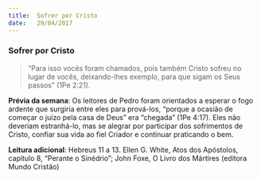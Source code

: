 ```yaml
---
title:  Sofrer por Cristo
date:   29/04/2017
---
```


### Sofrer por Cristo

> <p></p>
> “Para isso vocês foram chamados, pois também Cristo sofreu no lugar de vocês, deixando-lhes exemplo, para que sigam os Seus passos” (1Pe 2:21).

**Prévia da semana**: Os leitores de Pedro foram orientados a esperar o fogo ardente que surgiria entre eles para prová-los, “porque a ocasião de começar o juízo pela casa de Deus” era “chegada” (1Pe 4:17). Eles não deveriam estranhá-lo, mas se alegrar por participar dos sofrimentos de Cristo, confiar sua vida ao fiel Criador e continuar praticando o bem.

**Leitura adicional**: Hebreus 11 a 13. Ellen G. White, Atos dos Apóstolos, capítulo 8, “Perante o Sinédrio”; John Foxe, O Livro dos Mártires (editora Mundo Cristão)